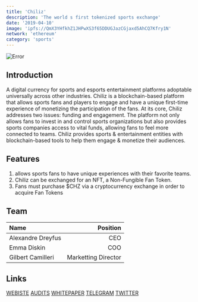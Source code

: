 ```yaml
---
title: 'Chiliz'
description: 'The world s first tokenized sports exchange'
date: '2019-04-10'
image: 'ipfs://QmX3YHfkhZ1JHPwXS3f65DDUGJazCGjaxd5AhCQ7Kfry1N'
network: 'ethereum'
category: 'sports'
---
```


![Error](ipfs://QmPXFYF6WFBMWNVhThZJH4ig1aMmoLXJSCcnu6vqb1X1GL)

## Introduction
A digital currency for sports and esports entertainment platforms adoptable universally across other industries. Chiliz is a blockchain-based platform that allows sports fans and players to engage and have a unique first-time experience of monetizing the participation of the fans. At its core, Chiliz addresses two issues: funding and engagement. The platform not only allows fans to invest in and control sports organizations but also provides sports companies access to vital funds, allowing fans to feel more connected to teams.  Chiliz provides sports & entertainment entities with blockchain-based tools to help them engage & monetize their audiences.



## Features 
1. allows sports fans to have unique experiences with their favorite teams.
2.  Chiliz can be exchanged for an NFT, a Non-Fungible Fan Token.
3.  Fans must purchase $CHZ via a cryptocurrency exchange in order to acquire Fan Tokens

## Team

| Name  |  Position |
|:---|---:|
|Alexandre Dreyfus | CEO |
|Emma Diskin| COO |
|Gilbert Camilleri | Marketting Director|


## Links

[WEBISTE](https://www.chiliz.com)
[AUDITS](https://www.certik.com/projects/chiliz)
[WHITEPAPER](https://whitepaper.io/document/522/chiliz-whitepaper)
[TELEGRAM](https://t.me/chiliz_io)
[TWITTER](https://twitter.com/chiliz)